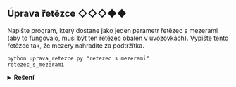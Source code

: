 ## Úprava řetězce ◇◇◇◆◆

Napište program, který dostane jako jeden parametr řetězec s mezerami (aby to fungovalo, musí být ten řetězec obalen v
uvozovkách). Vypište tento řetězec tak, že mezery nahradíte za podtržítka.

```text
python uprava_retezce.py "retezec s mezerami"
retezec_s_mezerami
```

<details>
<summary><b>Řešení</b></summary>


```python
import sys

retezec = sys.argv[1]
print(retezec.replace(' ', '_'))
```

</details>
